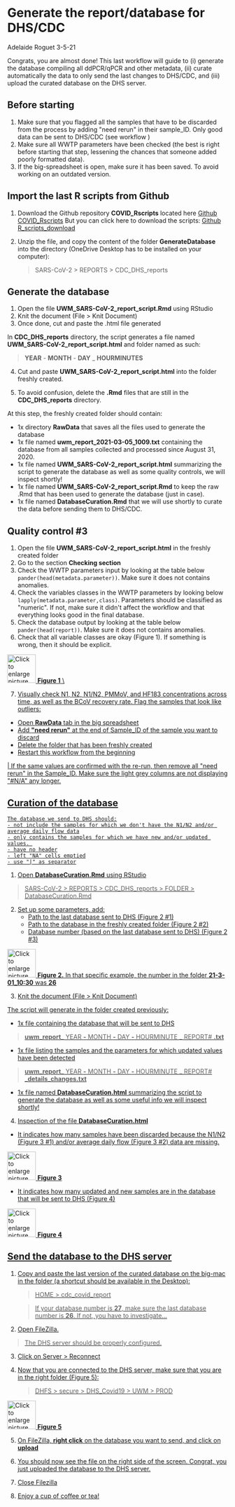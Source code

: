 # Generate the report/database for DHS/CDC

Adelaide Roguet 3-5-21

Congrats, you are almost done! This last workflow will guide to (i) generate the database compiling all ddPCR/qPCR and other metadata, (ii) curate automatically the data to only send the last changes to DHS/CDC, and (iii) upload the curated database on the DHS server.



## Before starting

1. Make sure that you flagged all the samples that have to be discarded from the process by adding "need rerun" in their sample_ID. Only good data can be sent to DHS/CDC (see workflow )
2. Make sure all WWTP parameters have been checked (the best is right before starting that step, lessening the chances that someone added poorly formatted data).
3. If the big-spreadsheet is open, make sure it has been saved. To avoid working on an outdated version.



## Import the last R scripts from Github

1. Download the Github repository **COVID_Rscripts** located here [Github COVID_Rscripts](https://github.com/AnehEf/COVID_Rscripts/)
   But you can click here to download the scripts:
   [Github R_scripts_download](https://github.com/AnehEf/COVID_Rscripts/archive/master.zip)

2. Unzip the file, and copy the content of the folder **GenerateDatabase** into the directory (OneDrive Desktop has to be installed on your computer):

   > SARS-CoV-2 > REPORTS > CDC_DHS_reports



## Generate the database

1. Open the file **UWM_SARS-CoV-2_report_script.Rmd** using RStudio
2. Knit the document (File > Knit Document)
3. Once done, cut and paste the .html file generated 

In **CDC_DHS_reports** directory, the script generates a file named **UWM_SARS-CoV-2_report_script.html** and folder named as such:
> **YEAR** - **MONTH** - **DAY** _ **HOURMINUTES**

4. Cut and paste **UWM_SARS-CoV-2_report_script.html** into the folder freshly created.

5. To avoid confusion, delete the **.Rmd** files that are still in the **CDC_DHS_reports** directory.



At this step, the freshly created folder should contain:

- 1x directory **RawData** that saves all the files used to generate the database
- 1x file named **uwm_report_2021-03-05_1009.txt** containing the database from all samples collected and processed since August 31, 2020.
- 1x file named **UWM_SARS-CoV-2_report_script.html** summarizing the script to generate the database as well as some quality controls, we will inspect shortly!
- 1x file named **UWM_SARS-CoV-2_report_script.Rmd** to keep the raw .Rmd that has been used to generate the database (just in case).
- 1x file named **DatabaseCuration.Rmd** that we will use shortly to curate the data before sending them to DHS/CDC.





## Quality control #3

1. Open the file **UWM_SARS-CoV-2_report_script.html** in the freshly created folder
2. Go to the section **Checking section**
3. Check the WWTP parameters input by looking at the table below ```pander(head(metadata.parameter))```. Make sure it does not contains anomalies.
4. Check the variables classes in the WWTP parameters by looking below ```lapply(metadata.parameter,class)```. Parameters should be classified as "numeric". If not, make sure it didn't affect the workflow and that everything looks good in the final database.
5. Check the database output by looking at the table below ```pander(head(report))```. Make sure it does not contains anomalies.
6. Check that all variable classes are okay (Figure 1). If something is wrong, then it should be explicit.

<a href="https://drive.google.com/uc?export=view&id=1-mnVTlKaMjVfzxMGhvUq2bPyrb5nhvlr"><img src="https://drive.google.com/uc?export=view&id=1-mnVTlKaMjVfzxMGhvUq2bPyrb5nhvlr" style="width: 65px; max-width: 60%; height: auto" title="Click to enlarge picture" />
**Figure 1**
\

7. Visually check N1, N2, N1/N2, PMMoV, and HF183 concentrations across time, as well as the BCoV recovery rate. Flag the samples that look like outliers:
- Open **RawData** tab in the big spreadsheet
- Add **"need rerun"** at the end of Sample_ID of the sample you want to discard
- Delete the folder that has been freshly created
- Restart this workflow from the beginning

| If the same values are confirmed with the re-run, then remove all "need rerun" in the Sample_ID. Make sure the light grey columns are not displaying "#N/A" any longer.




## Curation of the database
```
The database we send to DHS should:
- not include the samples for which we don't have the N1/N2 and/or average daily flow data
- only contains the samples for which we have new and/or updated values. 
- have no header
- left "NA" cells emptied
- use "|" as separator
```




1. Open **DatabaseCuration.Rmd** using RStudio
   
> SARS-CoV-2 > REPORTS > CDC_DHS_reports > FOLDER > DatabaseCuration.Rmd

   

2. Set up some parameters, add: 
   - Path to the last database sent to DHS (Figure 2 #1)
   - Path to the database in the freshly created folder (Figure 2 #2)
   - Database number (based on the last database sent to DHS) (Figure 2 #3)


<a href="https://drive.google.com/uc?export=view&id=1eaTUNhb3yTxFsN9sUrHAr1edFb4sLtpo"><img src="https://drive.google.com/uc?export=view&id=1eaTUNhb3yTxFsN9sUrHAr1edFb4sLtpo" style="width: 65px; max-width: 60%; height: auto" title="Click to enlarge picture" />
**Figure 2.** In that specific example, the number in the folder **21-3-01_10:30** was **26**



3. Knit the document (File > Knit Document)



The script will generate in the folder created previously:
- 1x file containing the database that will be sent to DHS
  
> **uwm_report_** YEAR **-** MONTH **-** DAY **-** HOURMINUTE **_** REPORT# **.txt** 

- 1x file listing the samples and the parameters for which updated values have been detected
  
> **uwm_report_** YEAR **-** MONTH **-** DAY **-** HOURMINUTE **_** REPORT# **_details_changes.txt** 

- 1x file named **DatabaseCuration.html** summarizing the script to generate the database as well as some useful info we will inspect shortly!






4. Inspection of the file **DatabaseCuration.html**
- It indicates how many samples have been discarded because the N1/N2 (Figure 3 #1) and/or average daily flow (Figure 3 #2) data are missing.

<a href="https://drive.google.com/uc?export=view&id=1mFwNjfPqBq6n3d0zRIZlPgOnovSYxkuI"><img src="https://drive.google.com/uc?export=view&id=1mFwNjfPqBq6n3d0zRIZlPgOnovSYxkuI" style="width: 65px; max-width: 60%; height: auto" title="Click to enlarge picture" />
**Figure 3** 


- It indicates how many updated and new samples are in the database that will be sent to DHS (Figure 4)

<a href="https://drive.google.com/uc?export=view&id=1ScoODnt-Gvw_Nbym6koAdMrPD3zLxFZ8"><img src="https://drive.google.com/uc?export=view&id=1ScoODnt-Gvw_Nbym6koAdMrPD3zLxFZ8" style="width: 65px; max-width: 60%; height: auto" title="Click to enlarge picture" />
**Figure 4**



## Send the database to the DHS server

1. Copy and paste the last version of the curated database on the big-mac in the folder (a shortcut should be available in the Desktop):
   > HOME > cdc_covid_report

   > If your database number is **27**, make sure the last database number is **26**. If not, you have to investigate...


2. Open FileZilla. 
   
>The DHS server should be properly configured.

3. Click on Server > Reconnect

4. Now that you are connected to the DHS server, make sure that you are in the right folder (Figure 5):
   
   >  DHFS > secure > DHS_Covid19 > UWM > PROD

<a href="https://drive.google.com/uc?export=view&id=1m5SshZ83YW7j03klZgUaAfVhRF3agxyo"><img src="https://drive.google.com/uc?export=view&id=1m5SshZ83YW7j03klZgUaAfVhRF3agxyo" style="width: 65px; max-width: 60%; height: auto" title="Click to enlarge picture" />
**Figure 5**

5. On FileZilla, **right click** on the database you want to send, and click on **upload**

6. You should now see the file on the right side of the screen. Congrat, you just uploaded the database to the DHS server. 

7. Close Filezilla

8. Enjoy a cup of coffee or tea!



